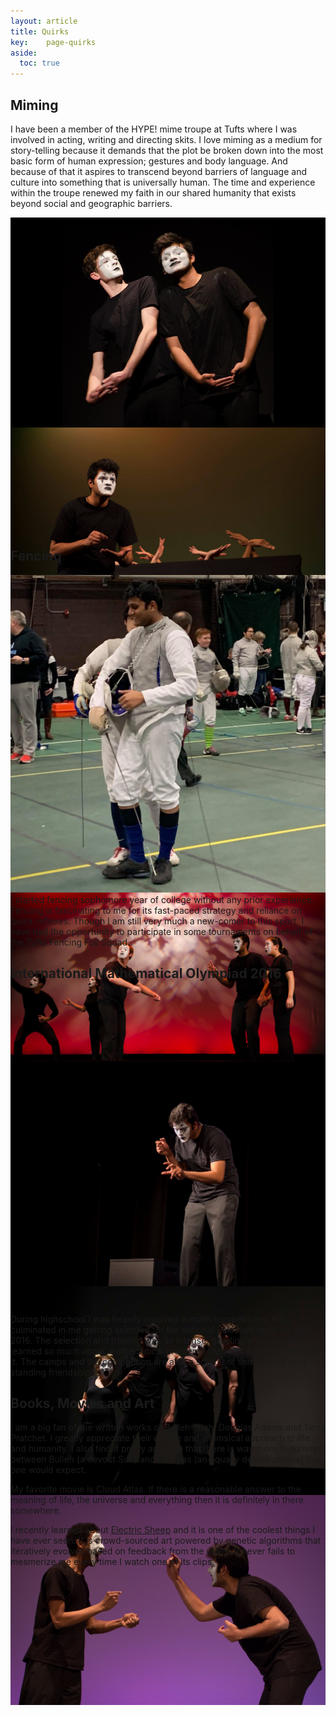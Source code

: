 ```yaml
---
layout: article
title: Quirks
key:    page-quirks
aside:
  toc: true
---
```


<style>
  .swiper-mime {
    height: 500px;
  }
  .swiper-mime .swiper__slide {
    display: flex;
    align-items: center;
    justify-content: center;
    font-size: 3rem;
    color: #fff;
  }
  .swiper-mime .swiper__slide:nth-child(n) {
    background-color: #000;
  }
</style>

## Miming
I have been a member of the HYPE! mime troupe at Tufts where I was involved in acting, writing and directing skits. I love miming as a medium for story-telling because it demands that the plot be broken down into the most basic form of human expression; gestures and body language. And because of that it aspires to transcend beyond barriers of language and culture into something that is universally human. The time and experience within the troupe renewed my faith in our shared humanity that exists beyond social and geographic barriers.


<div class="swiper my-3 swiper-mime swiper-mime--0">
  <div class="swiper__wrapper">
    <div class="swiper__slide"><img class="lightbox-ignore" src="/assets/images/mime/1.jpg"/></div>
    <div class="swiper__slide"><img class="lightbox-ignore" src="/assets/images/mime/3.jpg"/></div>
    <div class="swiper__slide"><img class="lightbox-ignore" src="/assets/images/mime/4.jpg"/></div>
    <div class="swiper__slide"><img class="lightbox-ignore" src="/assets/images/mime/5.jpg"/></div>
    <div class="swiper__slide"><img class="lightbox-ignore" src="/assets/images/mime/6.jpg"/></div>
    <div class="swiper__slide"><img class="lightbox-ignore" src="/assets/images/mime/7.jpg"/></div>
    <div class="swiper__slide"><img class="lightbox-ignore" src="/assets/images/mime/8.jpg"/></div>
  </div>
  <!-- <div class="swiper__pagination"></div> -->
  <div class="swiper__button swiper__button--prev fas fa-chevron-left"></div>
  <div class="swiper__button swiper__button--next fas fa-chevron-right"></div>
  <!-- <div class="swiper-scrollbar"></div> -->
</div>

## Fencing

<div class="grid-container">
  <div class="grid grid--p-3">

  <div class="cell cell--shrink">
  <img class="image image--xl" src="/assets/images/fencing/1.jpg"/>
  </div>

  <div class="cell cell--auto">
  I started fencing sophomore year of college without any prior experience. Fencing is fascinating to me for its fast-paced strategy and reliance on quick reflexes. Though I am still very much a new-comer to this sport, I have had the opportunity to participate in some tournaments on behalf of the Tufts Fencing Foil Squad.
  </div>

  </div>
</div>

## International Mathematical Olympiad 2016
<div class="hero hero--dark" style='height: 500px; background-image: url("/assets/images/imo.jpg");'>
</div>

During highschool I was heavily involved in math competitions, this culminated in me getting selected for the national Pakistani team for IMO 2016. The selection and training was an intense, grueling process but I learned so much about mathematical problem solving and analysis through it. The camps and the competition are also a source of some of my long standing friendships.

## Books, Movies and Art
I am a big fan of the written works of Bulleh Shah, Douglas Adams and Terry Pratchet. I greatly appreciate their unique and whimsical approach to life and humanity. I also find it pretty amazing that there is way more in common between Bulleh (a devout Sufi) and Douglas (an equally devout atheist) than one would expect.

My favorite movie is Cloud Atlas. If there is a reasonable answer to the meaning of life, the universe and everything then it is definitely in there somewhere.

I recently learned about [Electric Sheep](https://electricsheep.org/) and it is one of the coolest things I have ever seen. It is crowd-sourced art powered by genetic algorithms that iteratively evolves based on feedback from the users. It never fails to mesmerize me every time I watch one of its clips.


<script>
  {%- include scripts/lib/swiper.js -%}
  var SOURCES = window.TEXT_VARIABLES.sources;
  window.Lazyload.js(SOURCES.jquery, function() {
    $('.swiper-mime--0').swiper();
  });
</script>